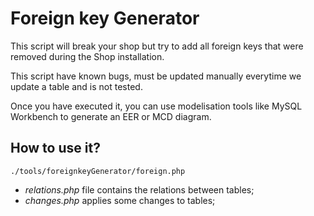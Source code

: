 # Foreign key Generator

This script will break your shop but try to add all foreign keys that were
removed during the Shop installation.

This script have known bugs, must be updated manually everytime we update a table and is not tested.

Once you have executed it, you can use modelisation tools like MySQL Workbench to generate an EER or MCD diagram.

## How to use it?

```
./tools/foreignkeyGenerator/foreign.php
```

* *relations.php* file contains the relations between tables;
* *changes.php* applies some changes to tables;
